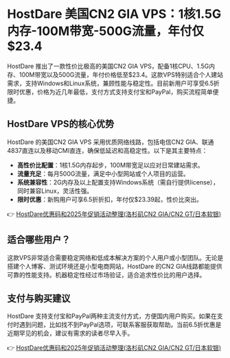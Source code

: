 # HostDare 美国CN2 GIA VPS：1核1.5G内存-100M带宽-500G流量，年付仅$23.4

HostDare 推出了一款性价比极高的美国CN2 GIA VPS，配备1核CPU、1.5G内存、100M带宽以及500G流量，年付价格低至$23.4。这款VPS特别适合个人建站需求，支持Windows和Linux系统，兼顾性能与稳定性。目前新用户可享受6.5折限时优惠，价格为近几年最低，支付方式支持支付宝和PayPal，购买流程简单便捷。

## HostDare VPS的核心优势

HostDare 的美国CN2 GIA VPS 采用优质网络线路，包括电信CN2 GIA、联通4837直连以及移动CMI直连，确保低延迟和高稳定性。以下是其主要特点：

- **高性价比配置**：1核1.5G内存起步，100M带宽足以应对日常建站需求。
- **流量充足**：每月500G流量，满足中小型网站或个人项目的运营。
- **系统兼容性**：2G内存及以上配置支持Windows系统（需自行提供license），同时兼容Linux，灵活性强。
- **限时优惠**：新购用户可享6.5折折扣，年付仅$23.39起，性价比突出。

👉 [HostDare优惠码和2025年促销活动整理(洛杉矶CN2 GIA/CN2 GT/日本软银)](https://bit.ly/hostdare)

## 适合哪些用户？

这款VPS非常适合需要稳定网络和低成本解决方案的个人用户或小型团队。无论是搭建个人博客、测试环境还是小型电商网站，HostDare 的CN2 GIA线路都能提供可靠的性能支持。机器稳定性经过市场验证，适合追求性价比的用户选择。

## 支付与购买建议

HostDare 支持支付宝和PayPal两种主流支付方式，方便国内用户购买。如果在支付时遇到问题，比如找不到PayPal选项，可联系客服获取帮助。当前6.5折优惠是近期罕见的机会，建议有需求的读者尽早入手。

👉 [HostDare优惠码和2025年促销活动整理(洛杉矶CN2 GIA/CN2 GT/日本软银)](https://bit.ly/hostdare)